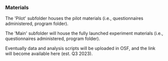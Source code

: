### Materials

The 'Pilot' subfolder houses the pilot materials (i.e., questionnaires administered, program folder).

The 'Main' subfolder will house the fully launched experiment materials (i.e., questionnaires administered, program folder).

Eventually data and analysis scripts will be uploaded in OSF, and the link will become available here (est. Q3 2023).
